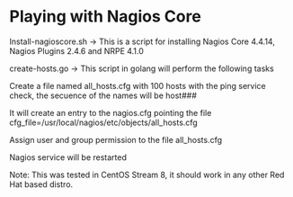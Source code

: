 # Playing with Nagios Core
Install-nagioscore.sh -> This is a script for installing Nagios Core 4.4.14, Nagios Plugins 2.4.6 and NRPE 4.1.0

create-hosts.go -> This script in golang will perform the following tasks

Create a file named all_hosts.cfg with 100 hosts with the ping service check, the secuence of the names will be host###

It will create an entry to the nagios.cfg pointing the file cfg_file=/usr/local/nagios/etc/objects/all_hosts.cfg

Assign user and group permission to the file all_hosts.cfg

Nagios service will be restarted


Note: This was tested in CentOS Stream 8, it should work in any other Red Hat based distro.
